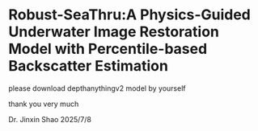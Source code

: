 # Robust-SeaThru:A Physics-Guided Underwater Image Restoration Model with Percentile-based Backscatter Estimation

please download depthanythingv2 model by yourself

thank you very much

Dr. Jinxin Shao
2025/7/8
